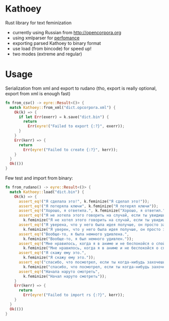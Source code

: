 # Kathoey
Rust library for text feminization

 - currently using Russian from http://opencorpora.org
 - using xmlparser for [perfomance](https://github.com/RazrFalcon/roxmltree#performance)
 - exporting parsed Kathoey to binary format
 - use load (from bincode) for speed up!
 - two modes (extreme and regular)

# Usage

Serialization from xml and export to rudano
(tho, export is really optional, export from xml is enough fast)

```rust
fn from_csv() -> eyre::Result<()> {
  match Kathoey::from_xml("dict.opcorpora.xml") {
    Ok(k) => {
      if let Err(exerr) = k.save("dict.bin") {
        return
          Err(eyre!("Failed to export {:?}", exerr));
      }
    }
    Err(kerr) => {
      return
        Err(eyre!("Failed to create {:?}", kerr));
    }
  }
  Ok(())
}
```

Few test and import from binary:

```rust
fn from_rudano() -> eyre::Result<()> {
  match Kathoey::load("dict.bin") {
    Ok(k) => {
      assert_eq!("Я сделала это!", k.feminize("Я сделал это!"));
      assert_eq!("Я потеряла ключи", k.feminize("Я потерял ключи"));
      assert_eq!("Хорошо, я ответила.", k.feminize("Хорошо, я ответил."));
      assert_eq!("Я не хотела этого говорить на случай, если ты увидишь",
        k.feminize("Я не хотел этого говорить на случай, если ты увидишь"));
      assert_eq!("Я уверена, что у него была идея получше, он просто забыл",
        k.feminize("Я уверен, что у него была идея получше, он просто забыл"));
      assert_eq!("Вообще-то, я была немного удивлена.",
        k.feminize("Вообще-то, я был немного удивлен."));
      assert_eq!("Мне нравилось, когда я в аниме и не беспокойся о спойлерах.",
        k.feminize("Мне нравилось, когда я в аниме и не беспокойся о спойлерах."));
      assert_eq!("Я скажу ему это.",
        k.feminize("Я скажу ему это."));
      assert_eq!("спасибо, что посмотрел, если ты когда-нибудь захочешь вернуться, я рада играть с тобой.",
        k.feminize("спасибо, что посмотрел, если ты когда-нибудь захочешь вернуться, я рад играть с тобой."));
      assert_eq!("Начала наруто смотреть",
        k.feminize("Начал наруто смотреть"));
    }
    Err(kerr) => {
      return
        Err(eyre!("Failed to import rs {:?}", kerr));
    }
  }
  Ok(())
}
```
